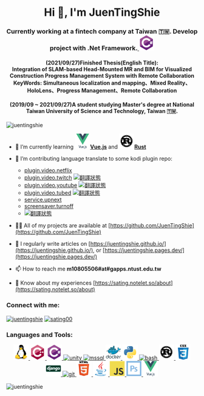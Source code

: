 <h1 align="center">Hi 👋, I'm JuenTingShie</h1>
<h3 align="center">Currently working at a fintech company at Taiwan 🇹🇼. Develop project with .Net Framework.<a href="https://www.w3schools.com/cs/" target="_blank"> <img src="https://raw.githubusercontent.com/devicons/devicon/master/icons/csharp/csharp-original.svg" alt="csharp" width="40" height="40"/> </a> </h3>
<h4 align="center">(2021/09/27)Finished Thesis(English Title):<br>Integration of SLAM-based Head-Mounted MR and BIM for Visualized Construction Progress Management System with Remote Collaboration<br>KeyWords: Simultaneous localization and mapping、Mixed Reality、HoloLens、Progress Management、Remote Collaboration</h4>
<h4 align="center">(2019/09 ~ 2021/09/27)A student studying Master's degree at National Taiwan University of Science and Technology, Taiwan 🇹🇼.</h4>

<p align="left"> <img src="https://komarev.com/ghpvc/?username=juentingshie&label=Profile%20views&color=0e75b6&style=flat" alt="juentingshie" /> </p>

- 🌱 I’m currently learning
<a href="https://vuejs.org/" target="_blank"><img src="https://raw.githubusercontent.com/devicons/devicon/master/icons/vuejs/vuejs-original-wordmark.svg" alt="vuejs" width="40" height="40"/>**Vue.js**</a> 
and
<a href="https://www.rust-lang.org" target="_blank"><img src="https://raw.githubusercontent.com/devicons/devicon/master/icons/rust/rust-plain.svg" alt="rust" width="40" height="40"/>**Rust**</a>

- 👯 I’m contributing language translate to some kodi plugin repo:
  - [plugin.video.netflix](https://github.com/CastagnaIT/plugin.video.netflix)  
  - [plugin.video.twitch](https://github.com/anxdpanic/plugin.video.twitch) [![翻譯狀態](https://kodi.weblate.cloud/widgets/kodi-add-ons-video/zh_tw/plugin-video-twitch/svg-badge.svg)](https://kodi.weblate.cloud/engage/kodi-add-ons-video/zh_tw/)  
  - [plugin.video.youtube](https://github.com/anxdpanic/plugin.video.youtube) [![翻譯狀態](https://kodi.weblate.cloud/widgets/kodi-add-ons-video/zh_tw/plugin-video-youtube/svg-badge.svg)](https://kodi.weblate.cloud/engage/kodi-add-ons-video/zh_tw/)  
  - [plugin.video.tubed](https://github.com/anxdpanic/plugin.video.tubed) [![翻譯狀態](https://kodi.weblate.cloud/widgets/kodi-add-ons-video/zh_tw/plugin-video-tubed/svg-badge.svg)](https://kodi.weblate.cloud/engage/kodi-add-ons-video/zh_tw/)  
  - [service.upnext](https://github.com/im85288/service.upnext)   
  - [screensaver.turnoff](https://github.com/add-ons/screensaver.turnoff)  
  - [![翻譯狀態](https://kodi.weblate.cloud/widgets/kodi-add-ons-video/zh_tw/287x66-black.png)](https://kodi.weblate.cloud/engage/kodi-add-ons-video/zh_tw/)

- 👨‍💻 All of my projects are available at [https://github.com/JuenTingShie](https://github.com/JuenTingShie)

- 📝 I regularly write articles on [https://juentingshie.github.io/](https://juentingshie.github.io/), or [https://juentingshie.pages.dev/](https://juentingshie.pages.dev/)

- 📫 How to reach me **m10805506#at#gapps.ntust.edu.tw**

- 📄 Know about my experiences [https://sating.notelet.so/about](https://sating.notelet.so/about)

<h3 align="left">Connect with me:</h3>
<p align="left">
<a href="https://fb.com/juentingshie" target="blank"><img align="center" src="https://raw.githubusercontent.com/rahuldkjain/github-profile-readme-generator/neutral-icons/src/images/icons/Social/facebook.svg" alt="juentingshie" height="30" width="40" /></a>
<a href="https://instagram.com/sating00" target="blank"><img align="center" src="https://raw.githubusercontent.com/rahuldkjain/github-profile-readme-generator/neutral-icons/src/images/icons/Social/instagram.svg" alt="sating00" height="30" width="40" /></a>
</p>

<h3 align="left">Languages and Tools:</h3>
<p align="center"> 
<!--  Linux  -->
  <a href="https://www.linux.org/" target="_blank"> <img src="https://raw.githubusercontent.com/devicons/devicon/master/icons/linux/linux-original.svg" alt="linux" width="40" height="40"/> </a> 
<!--  C++  -->
  <a href="https://www.w3schools.com/cpp/" target="_blank"> <img src="https://raw.githubusercontent.com/devicons/devicon/master/icons/cplusplus/cplusplus-original.svg" alt="cplusplus" width="40" height="40"/> </a> 
<!--  C#  -->
  <a href="https://www.w3schools.com/cs/" target="_blank"> <img src="https://raw.githubusercontent.com/devicons/devicon/master/icons/csharp/csharp-original.svg" alt="csharp" width="40" height="40"/> </a> 
<!--  Unity  -->
  <a href="https://unity.com/" target="_blank"> <img src="https://www.vectorlogo.zone/logos/unity3d/unity3d-icon.svg" alt="unity" width="40" height="40"/> </a> 
<!--  T-SQL  -->
  <a href="https://www.microsoft.com/en-us/sql-server" target="_blank"> <img src="https://cdn.worldvectorlogo.com/logos/microsoft-sql-server.svg" alt="mssql" width="40" height="40"/> </a> 
<!--  Docker  -->
  <a href="https://www.docker.com/" target="_blank"> <img src="https://raw.githubusercontent.com/devicons/devicon/master/icons/docker/docker-original-wordmark.svg" alt="docker" width="40" height="40"/> </a> 
<!--  Python  -->
  <a href="https://www.python.org" target="_blank"> <img src="https://raw.githubusercontent.com/devicons/devicon/master/icons/python/python-original.svg" alt="python" width="40" height="40"/> </a> 
<!--  bash  -->
  <a href="https://www.gnu.org/software/bash/" target="_blank"> <img src="https://www.vectorlogo.zone/logos/gnu_bash/gnu_bash-icon.svg" alt="bash" width="40" height="40"/> </a> 
<!--  Rust  -->
   <a href="https://www.rust-lang.org" target="_blank"> <img src="https://raw.githubusercontent.com/devicons/devicon/master/icons/rust/rust-plain.svg" alt="rust" width="40" height="40"/> </a>
<!--  CSS  -->
  <a href="https://www.w3schools.com/css/" target="_blank"> <img src="https://raw.githubusercontent.com/devicons/devicon/master/icons/css3/css3-original-wordmark.svg" alt="css3" width="40" height="40"/> </a> 
<!--  Django  -->
  <a href="https://www.djangoproject.com/" target="_blank"> <img src="https://raw.githubusercontent.com/devicons/devicon/master/icons/django/django-original.svg" alt="django" width="40" height="40"/> </a> 
<!--  git  -->
  <a href="https://git-scm.com/" target="_blank"> <img src="https://www.vectorlogo.zone/logos/git-scm/git-scm-icon.svg" alt="git" width="40" height="40"/> </a> 
<!--  html5  -->
  <a href="https://www.w3.org/html/" target="_blank"> <img src="https://raw.githubusercontent.com/devicons/devicon/master/icons/html5/html5-original-wordmark.svg" alt="html5" width="40" height="40"/> </a> 
<!--  Java  -->
  <a href="https://www.java.com" target="_blank"> <img src="https://raw.githubusercontent.com/devicons/devicon/master/icons/java/java-original.svg" alt="java" width="40" height="40"/> </a> 
<!--  Javascript  -->
  <a href="https://developer.mozilla.org/en-US/docs/Web/JavaScript" target="_blank"> <img src="https://raw.githubusercontent.com/devicons/devicon/master/icons/javascript/javascript-original.svg" alt="javascript" width="40" height="40"/> </a> 
<!--  PS  -->
  <a href="https://www.photoshop.com/en" target="_blank"> <img src="https://raw.githubusercontent.com/devicons/devicon/master/icons/photoshop/photoshop-line.svg" alt="photoshop" width="40" height="40"/> </a> 
<!--  Vue.js  -->
  <a href="https://vuejs.org/" target="_blank"> <img src="https://raw.githubusercontent.com/devicons/devicon/master/icons/vuejs/vuejs-original-wordmark.svg" alt="vuejs" width="40" height="40"/> </a>
</p>

<p><img align="center" src="https://github-readme-stats.vercel.app/api/top-langs?username=juentingshie&show_icons=true&locale=en&layout=compact" alt="juentingshie" /></p>
